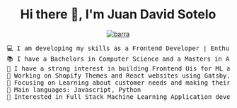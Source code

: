 <h1 align="center"> Hi there 👋, I'm Juan David Sotelo </h1>

<p align="center">
 <a href='https://postimages.org/' target='_blank'><img src='https://i.postimg.cc/MKf90dkM/barra.png' border='0' alt='barra'/></a>
</p>


<pre>
💻 I am developing my skills as a Frontend Developer | Enthuastic about new technologies
📚 I have a Bachelors in Computer Science and a Masters in Artificial Intelligence & Deep Learning
📝 I have a strong interest in building Frontend Uis for ML applications
🔭 Working on Shopify Themes and React websites using Gatsby.js
🌱 Focusing on Learning about customer needs and making their lives easier
🌟 Main languages: Javascript, Python
🚩 Interested in Full Stack Machine Learning Application development
</pre>
